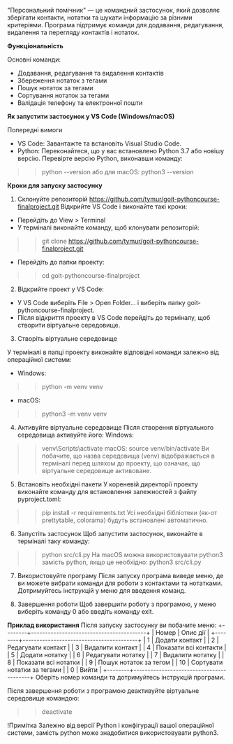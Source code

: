 "Персональний помічник" — це командний застосунок, який дозволяє зберігати контакти, нотатки та шукати інформацію за різними критеріями. Програма підтримує команди для додавання, редагування, видалення та перегляду контактів і нотаток.

**Функціональність**

Основні команди:
- Додавання, редагування та видалення контактів
- Збереження нотаток з тегами
- Пошук нотаток за тегами
- Сортування нотаток за тегами
- Валідація телефону та електронної пошти

**Як запустити застосунок у VS Code (Windows/macOS)**

Попередні вимоги
- VS Code: Завантажте та встановіть Visual Studio Code.
- Python: Переконайтеся, що у вас встановлено Python 3.7 або новішу версію. Перевірте версію Python, виконавши команду:
>> python --version 
або для macOS:
>> python3 --version 

**Кроки для запуску застосунку**
1. Склонуйте репозиторій https://github.com/tymur/goit-pythoncourse-finalproject.git 
Відкрийте VS Code і виконайте такі кроки:
- Перейдіть до View > Terminal 
- У терміналі виконайте команду, щоб клонувати репозиторій:
>> git clone https://github.com/tymur/goit-pythoncourse-finalproject.git
- Перейдіть до папки проекту:
>> cd goit-pythoncourse-finalproject

2. Відкрийте проект у VS Code:
- У VS Code виберіть File > Open Folder... і виберіть папку goit-pythoncourse-finalproject.
- Після відкриття проекту в VS Code перейдіть до терміналу, щоб створити віртуальне середовище.

3. Створіть віртуальне середовище

У терміналі в папці проекту виконайте відповідні команди залежно від операційної системи:
- Windows:
>> python -m venv venv
- macOS:
>> python3 -m venv venv

4. Активуйте віртуальне середовище
Після створення віртуального середовища активуйте його:
Windows:
>> venv\Scripts\activate
macOS:
>> source venv/bin/activate
Ви побачите, що назва середовища (venv) відображається в терміналі перед шляхом до проекту, що означає, що віртуальне середовище активоване.

5. Встановіть необхідні пакети
У кореневій директорії проекту виконайте команду для встановлення залежностей з файлу pyproject.toml:
>> pip install -r requirements.txt
Усі необхідні бібліотеки (як-от prettytable, colorama) будуть встановлені автоматично.

6. Запустіть застосунок
Щоб запустити застосунок, виконайте в терміналі таку команду:
>> python src/cli.py
На macOS можна використовувати python3 замість python, якщо це необхідно:
>> python3 src/cli.py

7. Використовуйте програму
Після запуску програма виведе меню, де ви можете вибрати команди для роботи з контактами та нотатками. Дотримуйтесь інструкцій у меню для введення команд.

8. Завершення роботи
Щоб завершити роботу з програмою, у меню виберіть команду 0 або введіть команду exit.

**Приклад використання**
Після запуску застосунку ви побачите меню:
+--------+-----------------------------------------+
| Номер  | Опис дії                                |
+--------+-----------------------------------------+
| 1      | Додати контакт                          |
| 2      | Редагувати контакт                      |
| 3      | Видалити контакт                        |
| 4      | Показати всі контакти                   |
| 5      | Додати нотатку                          |
| 6      | Редагувати нотатку                      |
| 7      | Видалити нотатку                        |
| 8      | Показати всі нотатки                    |
| 9      | Пошук нотаток за тегом                  |
| 10     | Сортувати нотатки за тегами             |
| 0      | Вийти                                   |
+--------+-----------------------------------------+
Оберіть номер команди та дотримуйтесь інструкцій програми.

Після завершення роботи з програмою деактивуйте віртуальне середовище командою:
>> deactivate

!Примітка
Залежно від версії Python і конфігурації вашої операційної системи, замість python може знадобитися використовувати python3.

